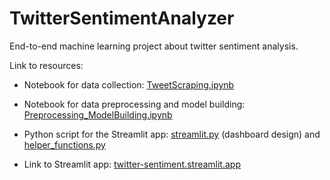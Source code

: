 # TwitterSentimentAnalyzer
 End-to-end machine learning project about twitter sentiment analysis.
 
 Link to resources:
 
 * Notebook for data collection:  [TweetScraping.ipynb](/notebook/TweetScraping.ipynb)
 
 * Notebook for data preprocessing and model building:  [Preprocessing_ModelBuilding.ipynb](/notebook/Preprocessing_ModelBuilding.ipynb)
 
 * Python script for the Streamlit app:  [streamlit.py](streamlit.py) (dashboard design) and [helper_functions.py](helper_functions.py)
 
 * Link to Streamlit app:  [twitter-sentiment.streamlit.app](https://twitter-sentiment.streamlit.app/)
 

